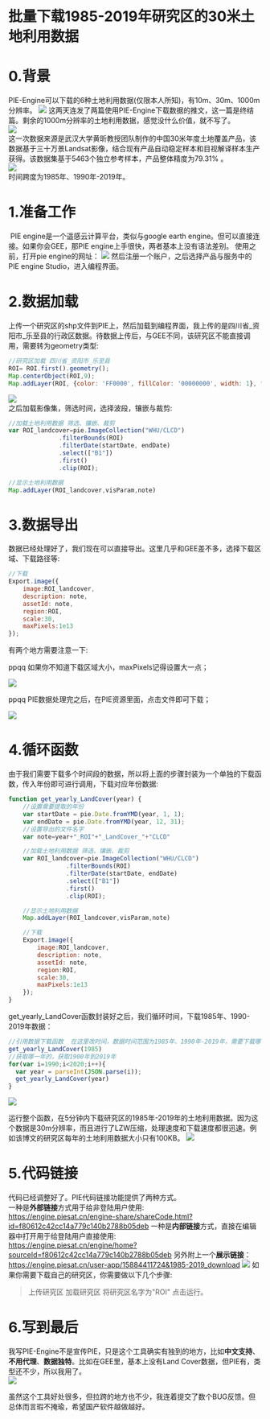 # 批量下载1985-2019年研究区的30米土地利用数据

# 0.背景
PIE-Engine可以下载的6种土地利用数据(仅限本人所知)，有10m、30m、1000m分辨率。
![](http://pics.landcover100.com/pics//image/20211017225728.png)
这两天连发了两篇使用PIE-Engine下载数据的推文，这一篇是终结篇。剩余的1000m分辨率的土地利用数据，感觉没什么价值，就不写了。  
![](http://pics.landcover100.com/pics//image/20211017230856.png)  
这一次数据来源是武汉大学黄昕教授团队制作的中国30米年度土地覆盖产品，该数据基于三十万景Landsat影像，结合现有产品自动稳定样本和目视解译样本生产获得。该数据集基于5463个独立参考样本，产品整体精度为79.31% 。  
![](http://pics.landcover100.com/pics//image/20211017225749.png)  
时间跨度为1985年、1990年-2019年。

# 1.准备工作
​
PIE engine是一个遥感云计算平台，类似与google earth engine。但可以直接连接。如果你会GEE，那PIE engine上手很快，两者基本上没有语法差别。
使用之前，打开pie engine的网址： 
![](http://pics.landcover100.com/pics//image/20211017230420.png)
然后注册一个账户，之后选择产品与服务中的PIE engine Studio，进入编程界面。

# 2.数据加载
上传一个研究区的shp文件到PIE上，然后加载到编程界面，我上传的是四川省_资阳市_乐至县的行政区数据。待数据上传后，与GEE不同，该研究区不能直接调用，需要转为geometry类型:
```javascript
//研究区加载 四川省_资阳市_乐至县
ROI= ROI.first().geometry(); 
Map.centerObject(ROI,9);    
Map.addLayer(ROI, {color: 'FF0000', fillColor: '00000000', width: 1}, "ROI")
```
![](http://pics.landcover100.com/pics//image/20211017234504.png)  
之后加载影像集，筛选时间，选择波段，镶嵌与裁剪:
```javascript
//加载土地利用数据 筛选、镶嵌、裁剪  
var ROI_landcover=pie.ImageCollection("WHU/CLCD")
              .filterBounds(ROI)
              .filterDate(startDate, endDate)
              .select(["B1"])
              .first()
              .clip(ROI);

//显示土地利用数据
Map.addLayer(ROI_landcover,visParam,note)
```
# 3.数据导出
数据已经处理好了，我们现在可以直接导出。这里几乎和GEE差不多，选择下载区域、下载路径等:
```javascript
//下载
Export.image({
    image:ROI_landcover,
    description: note,
    assetId: note,
    region:ROI,
    scale:30,
    maxPixels:1e13
});
```
有两个地方需要注意一下:    

ppqq 如果你不知道下载区域大小，maxPixels记得设置大一点；  

![](http://pics.landcover100.com/pics//image/20211016230727.png)      

ppqq PIE数据处理完之后，在PIE资源里面，点击文件即可下载；  

![](http://pics.landcover100.com/pics//image/20211016225636.png)

# 4.循环函数
由于我们需要下载多个时间段的数据，所以将上面的步骤封装为一个单独的下载函数，传入年份即可进行调用，下载对应年份数据:
```javascript
function get_yearly_LandCover(year) {  
    //设置需要提取的年份
    var startDate = pie.Date.fromYMD(year, 1, 1);
    var endDate = pie.Date.fromYMD(year, 12, 31);
    //设置导出的文件名字
    var note=year+"_ROI"+"_LandCover_"+"CLCD" 

    //加载土地利用数据 筛选、镶嵌、裁剪  
    var ROI_landcover=pie.ImageCollection("WHU/CLCD")
                .filterBounds(ROI)
                .filterDate(startDate, endDate)
                .select(["B1"])
                .first()
                .clip(ROI);

    //显示土地利用数据
    Map.addLayer(ROI_landcover,visParam,note)

    //下载
    Export.image({
        image:ROI_landcover,
        description: note,
        assetId: note,
        region:ROI,
        scale:30,
        maxPixels:1e13
    });
}
```
get_yearly_LandCover函数封装好之后，我们循环时间，下载1985年、1990-2019年数据：
```javascript
//引用数据下载函数  在这里改时间，数据时间范围为1985年、1990年-2019年，需要下载哪一年的就使用get_yearly_LandCover(年份)
get_yearly_LandCover(1985)
//获取哪一年的，获取1900年到2019年
for(var i=1990;i<2020;i++){
  var year = parseInt(JSON.parse(i));
  get_yearly_LandCover(year)
}

```
![](http://pics.landcover100.com/pics//image/20211017232023.png)

运行整个函数，在5分钟内下载研究区的1985年-2019年的土地利用数据。因为这个数据是30m分辨率，而且进行了LZW压缩，处理速度和下载速度都很迅速。例如该博文的研究区每年的土地利用数据大小只有100KB。
![](http://pics.landcover100.com/pics//image/20211017233010.png)

# 5.代码链接
代码已经调整好了。PIE代码链接功能提供了两种方式。  
一种是**外部链接**方式用于给非登陆用户使用:  
https://engine.piesat.cn/engine-share/shareCode.html?id=f80612c42cc14a779c140b2788b05deb 
一种是**内部链接**方式，直接在编辑器中打开用于给登陆用户直接使用:    
https://engine.piesat.cn/engine/home?sourceId=f80612c42cc14a779c140b2788b05deb
另外附上一个**展示链接**：  
https://engine.piesat.cn/user-app/15884411724&1985-2019_download 
![](http://pics.landcover100.com/pics//image/20211017232627.png)
如果你需要下载自己的研究区，你需要做以下几个步骤:  
>上传研究区
>加载研究区
>将研究区名字为"ROI"
>点击运行。

# 6.写到最后
我写PIE-Engine不是宣传PIE，只是这个工具确实有独到的地方，比如**中文支持**、**不用代理**、**数据独特**。比如在GEE里，基本上没有Land Cover数据，但PIE有，类型还不少，所以我用了。  
![](http://pics.landcover100.com/pics//image/20211017234154.png)

虽然这个工具好处很多，但拉跨的地方也不少，我连着提交了数个BUG反馈。但总体而言瑕不掩瑜，希望国产软件越做越好。  
